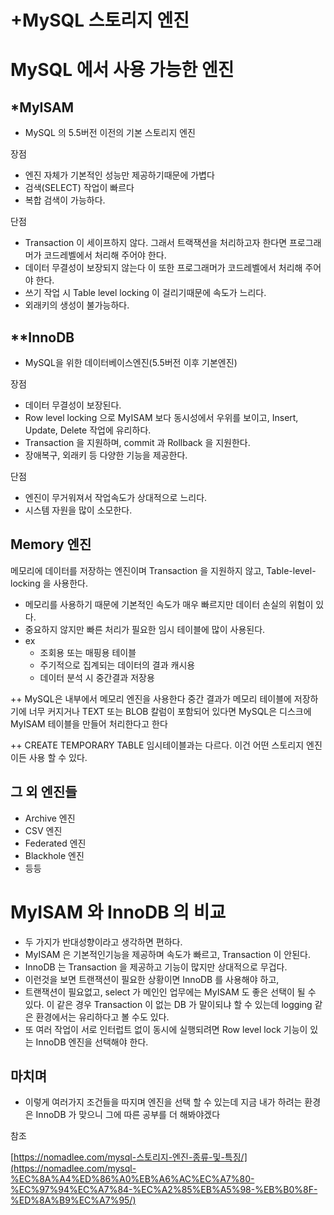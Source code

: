 # +MySQL 스토리지 엔진

# MySQL 에서 사용 가능한 엔진

## *MyISAM

- MySQL 의 5.5버전 이전의 기본 스토리지 엔진

장점

- 엔진 자체가 기본적인 성능만 제공하기때문에 가볍다
- 검색(SELECT) 작업이 빠르다
- 복합 검색이 가능하다.

단점

- Transaction 이 세이프하지 않다. 그래서 트랙잭션을 처리하고자 한다면 프로그래머가 코드레벨에서 처리해 주어야 한다.
- 데이터 무결성이 보장되지 않는다 이 또한 프로그래머가 코드레벨에서 처리해 주어야 한다.
- 쓰기 작업 시 Table level locking 이 걸리기때문에 속도가 느리다.
- 외래키의 생성이 불가능하다.

## **InnoDB

- MySQL을 위한 데이터베이스엔진(5.5버전 이후 기본엔진)

장점

- 데이터 무결성이 보장된다.
- Row level locking 으로 MyISAM 보다 동시성에서 우위를 보이고, Insert, Update, Delete 작업에 유리하다.
- Transaction 을 지원하며, commit 과 Rollback 을 지원한다.
- 장애복구, 외래키 등 다양한 기능을 제공한다.

단점

- 엔진이 무거워져서 작업속도가 상대적으로 느리다.
- 시스템 자원을 많이 소모한다.

## Memory 엔진

메모리에 데이터를 저장하는 엔진이며 Transaction 을 지원하지 않고, Table-level-locking 을 사용한다.

- 메모리를 사용하기 때문에 기본적인 속도가 매우 빠르지만 데이터 손실의 위험이 있다.
- 중요하지 않지만 빠른 처리가 필요한 임시 테이블에 많이 사용된다.
- ex
    - 조회용 또는 매핑용 테이블
    - 주기적으로 집계되는 데이터의 결과 캐시용
    - 데이터 분석 시 중간결과 저장용

++ MySQL은 내부에서 메모리 엔진을 사용한다 중간 결과가 메모리 테이블에 저장하기에 너무 커지거나 TEXT 또는 BLOB 칼럼이 포함되어 있다면 MySQL은 디스크에 MyISAM 테이블을 만들어 처리한다고 한다

++ CREATE TEMPORARY TABLE 임시테이블과는 다르다. 이건 어떤 스토리지 엔진이든 사용 할 수 있다.

## 그 외 엔진들

- Archive 엔진
- CSV 엔진
- Federated 엔진
- Blackhole 엔진
- 등등

# MyISAM 와 InnoDB 의 비교

- 두 가지가 반대성향이라고 생각하면 편하다.
- MyISAM 은 기본적인기능을 제공하며 속도가 빠르고, Transaction  이 안된다.
- InnoDB 는 Transaction 을 제공하고 기능이 많지만 상대적으로 무겁다.
- 이런것을 보면 트랜잭션이 필요한 상황이면 InnoDB 를 사용해야 하고,
- 트랜잭션이 필요없고, select 가 메인인 업무에는 MyISAM 도 좋은 선택이 될 수 있다.
이 같은 경우 Transaction 이 없는 DB 가 말이되냐 할 수 있는데 logging 같은 환경에서는 유리하다고 볼 수도 있다.
- 또 여러 작업이 서로 인터럽트 없이 동시에 실행되려면 Row level lock 기능이 있는 InnoDB 엔진을 선택해야 한다.

## 마치며

- 이렇게 여러가지 조건들을 따지며 엔진을 선택 할 수 있는데 지금 내가 하려는 환경은 InnoDB 가 맞으니 그에 따른 공부를 더 해봐야겠다

참조

[https://nomadlee.com/mysql-스토리지-엔진-종류-및-특징/](https://nomadlee.com/mysql-%EC%8A%A4%ED%86%A0%EB%A6%AC%EC%A7%80-%EC%97%94%EC%A7%84-%EC%A2%85%EB%A5%98-%EB%B0%8F-%ED%8A%B9%EC%A7%95/)